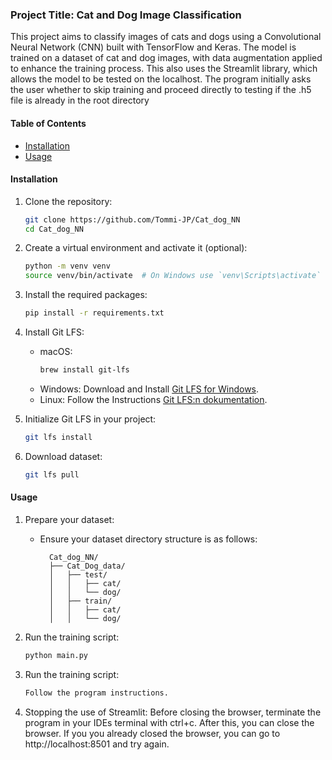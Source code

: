 ### Project Title: Cat and Dog Image Classification

This project aims to classify images of cats and dogs using a Convolutional Neural Network (CNN) built with TensorFlow and Keras. The model is trained on a dataset of cat and dog images, with data augmentation applied to enhance the training process. This also uses the Streamlit library, which allows the model to be tested on the localhost. The program initially asks the user whether to skip training and proceed directly to testing if the .h5 file is already in the root directory

#### Table of Contents

- [Installation](#installation)
- [Usage](#usage)

#### Installation

1. Clone the repository:
    ```bash
    git clone https://github.com/Tommi-JP/Cat_dog_NN
    cd Cat_dog_NN
    ```
2. Create a virtual environment and activate it (optional):
    ```bash
    python -m venv venv
    source venv/bin/activate  # On Windows use `venv\Scripts\activate`
    ```
3. Install the required packages:
    ```bash
    pip install -r requirements.txt
    ```

4. Install Git LFS:
    - macOS:
      ```bash
      brew install git-lfs
      ```
    - Windows: Download and Install [Git LFS for Windows](https://git-lfs.github.com/).
    - Linux: Follow the Instructions [Git LFS:n dokumentation](https://github.com/git-lfs/git-lfs/wiki/Installation).

5. Initialize Git LFS in your project:
    ```bash
    git lfs install
    ```

6. Download dataset:
    ```bash
    git lfs pull
    ```

#### Usage

1. Prepare your dataset:
    - Ensure your dataset directory structure is as follows:
      ```
        Cat_dog_NN/
        ├── Cat_Dog_data/
        │   ├── test/
        │   │   ├── cat/
        │   │   └── dog/
        │   ├── train/
        │   │   ├── cat/
        │   │   └── dog/
      ```

2. Run the training script:
    ```bash
    python main.py
    ```

3. Run the training script:
    ```bash
    Follow the program instructions.
    ```

4. Stopping the use of Streamlit:
    Before closing the browser, terminate the program in your IDEs terminal with ctrl+c. After this, you can close the browser. If you you already closed the browser, you can go to http://localhost:8501 and try again.